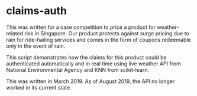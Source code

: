 # claims-auth

This was written for a case competition to price a product for weather-related risk in Singapore. Our product protects against surge pricing due to rain for ride-hailing services and comes in the form of coupons redeemable only in the event of rain.

This script demonstrates how the claims for this product could be authenticated automatically and in real time using live weather API from National Environmental Agency and KNN from scikit-learn.

This was written in March 2019. As of August 2019, the API no longer worked in its current state.
